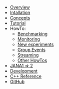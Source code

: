 <!-- docs/_sidebar.md -->
- [Overview](index.md "JANA2: Multi-threaded HENP Event Reconstruction")
- [Intallation](install.md)
- [Concepts](concepts/concepts.md)
- [Tutorial](tutorial.md)
- HowTo:  
  * [Benchmarking](howto/benchmarking.md "JANA2: Benchmarking")
  * [Monitoring](howto/monitor-debug-gui.md "JANA2: Status Debug Monitoring")
  * [New experiments](howto/use-in-new-experiment.md "JANA2: How to use in new experiments")
  * [Group Events](howto/group-events.md "JANA2: Group Events")
  * [Streaming](howto/streaming.md "JANA2: Streaming readout")
  * [Other HowTos](howto/other-howtos.md "JANA2: HowTO list")
- [JANA1 => 2](jana1to2/jana1-to-jana2.md)  
- [Development](development/development.md)
- [C++ Reference](https://jeffersonlab.github.io/JANA2/refcpp/ ':target=_blank')
- [GitHub](https://github.com/JeffersonLab/JANA2 ':target=_blank')

